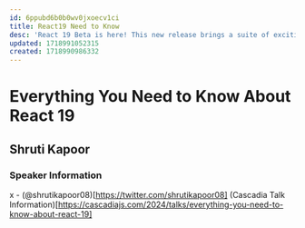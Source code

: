 ```yaml
---
id: 6ppubd6b0b0wv0jxoecv1ci
title: React19 Need to Know
desc: 'React 19 Beta is here! This new release brings a suite of exciting updates. From new hooks and Actions to changing the way we use refs, React 19 is going to change how we build web applications and use hooks. In this deep dive talk, we will explore the new features of React 19. Learn everything you need to know about Form Actions, the React Compiler, and new hooks such as useOptimistic and useFormActions. Additionally, we will delve into the capabilities of React Server Components.'
updated: 1718991052315
created: 1718990986332
---
```

# Everything You Need to Know About React 19
## Shruti Kapoor

### Speaker Information
x - (@shrutikapoor08)[https://twitter.com/shrutikapoor08]
(Cascadia Talk Information)[https://cascadiajs.com/2024/talks/everything-you-need-to-know-about-react-19]